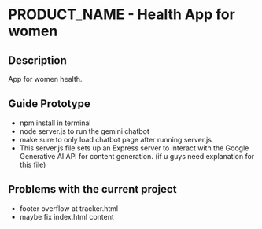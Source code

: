 
# PRODUCT_NAME - Health App for women
## Description
App for women health.  

## Guide Prototype
- npm install in terminal
- node server.js to run the gemini chatbot
- make sure to only load chatbot page after running server.js
- This server.js file sets up an Express server to interact with the Google Generative AI API for content generation. (if u guys need explanation for this file)
  
## Problems with the current project
- footer overflow at tracker.html
- maybe fix index.html content
